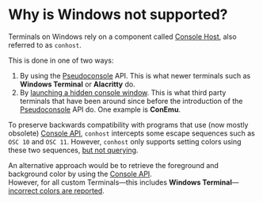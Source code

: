 # Why is Windows not supported?
Terminals on Windows rely on a component called [Console Host], also referred to as `conhost`.

This is done in one of two ways:
1. By using the [Pseudoconsole] API. This is what newer terminals such as **Windows Terminal** or **Alacritty** do.
2. By [launching a hidden console window][RealConsole]. This is what third party terminals that have been around since before the introduction of the [Pseudoconsole] API do. One example is **ConEmu**.

To preserve backwards compatibility with programs that use (now mostly obsolete) [Console API],
`conhost` intercepts some escape sequences such as `OSC 10` and `OSC 11`. However, `conhost` only supports setting colors using these two sequences, [but not querying][conhost/osc].

An alternative approach would be to retrieve the foreground and background color by using the [Console API]. \
However, for all custom Terminals—this includes **Windows Terminal**—[incorrect colors are reported](conhost/palette).


[Console Host]: https://learn.microsoft.com/en-us/windows/console/definitions#console-host
[RealConsole]: https://conemu.github.io/en/RealConsole.html
[Pseudoconsole]: https://learn.microsoft.com/en-us/windows/console/creating-a-pseudoconsole-session
[Console API]: https://learn.microsoft.com/en-us/windows/console/console-functions
[conhost/osc]: https://github.com/microsoft/terminal/issues/3718
[conhost/palette]: https://github.com/microsoft/terminal/issues/10639
